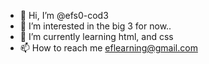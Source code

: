 - 👋 Hi, I’m @efs0-cod3
- 👀 I’m interested in the big 3 for now..
- 🌱 I’m currently learning html, and css
- 📫 How to reach me eflearning@gmail.com
<!---
efs0-cod3/efs0-cod3 is a ✨ special ✨ repository because its `README.md` (this file) appears on your GitHub profile.
You can click the Preview link to take a look at your changes.
--->
